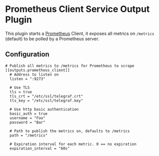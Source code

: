 # Prometheus Client Service Output Plugin

This plugin starts a [Prometheus](https://prometheus.io/) Client, it exposes all metrics on `/metrics` (default) to be polled by a Prometheus server.

## Configuration

```
# Publish all metrics to /metrics for Prometheus to scrape
[[outputs.prometheus_client]]
  # Address to listen on
  listen = ":9273"

  # Use TLS
  tls = true
  tls_crt = "/etc/ssl/telegraf.crt"
  tls_key = "/etc/ssl/telegraf.key"

  # Use http basic authentication
  basic_auth = true
  username = "Foo"
  password = "Bar"

  # Path to publish the metrics on, defaults to /metrics
  path = "/metrics"   

  # Expiration interval for each metric. 0 == no expiration
  expiration_interval = "60s"
```
